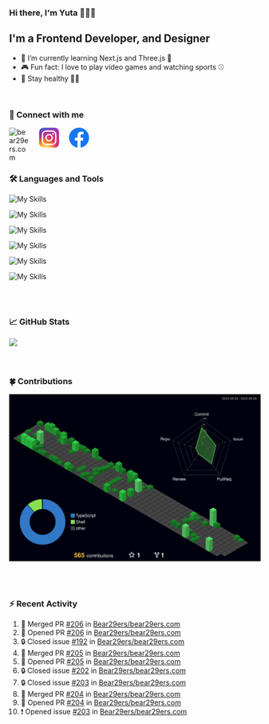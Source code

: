 ### Hi there, I'm Yuta 🤟🏻🐻

## I'm a Frontend Developer, and Designer

- 🌱 I’m currently learning Next.js and Three.js 🤣
- 🎮 Fun fact: I love to play video games and watching sports ⚾️
- 🏃 Stay healthy 🏋🏻

<br />

### :wave: Connect with me

[<img align="left" alt="bear29ers.com" width="40px" src="https://user-images.githubusercontent.com/39920490/156489586-f125813b-e344-46d6-9306-f5786684b976.jpg" style="margin-right: 20px;" />](https://bear29ers.com)
[<img align="left" alt="Yuta Okuma | Instagram" width="40px" src="https://github.com/github/explore/blob/main/topics/instagram/instagram.png?raw=true" style="margin-right: 20px;" />](https://www.instagram.com/bear29ers/)
[<img align="left" alt="Yuta Okuma | Facebook" width="40px" src="https://github.com/github/explore/blob/main/topics/facebook/facebook.png?raw=true" style="margin-right: 20px;" />](https://www.facebook.com/bear29ers/)

<!-- [<img align="left" alt="Yuta Okuma | Wantedly" width="40px" src="https://user-images.githubusercontent.com/39920490/156489528-fdc520d6-10f1-43b6-8bf8-fadf8dcf1a90.jpg" style="margin-right: 20px;" />](https://www.wantedly.com/id/yuta_okuma_b) -->

<br />
<br />
<br />
<br />

### :hammer_and_wrench: Languages and Tools

![My Skills](https://skillicons.dev/icons?i=html,css,sass,bootstrap,tailwind,js,ts,jquery,threejs,react)

![My Skills](https://skillicons.dev/icons?i=styledcomponents,emotion,materialui,nextjs,vercel,vue,nuxt,pinia,nodejs,express)

![My Skills](https://skillicons.dev/icons?i=webpack,vite,jest,vitest,babel,regex,npm,pnpm,php,laravel)

![My Skills](https://skillicons.dev/icons?i=mysql,sqlite,docker,git,github,githubactions,aws,firebase,vim,neovim)

![My Skills](https://skillicons.dev/icons?i=linux,bash,lua,markdown,svg,webstorm,vscode,atom,figma,xd)

![My Skills](https://skillicons.dev/icons?i=ps,ai,pr,ae,postman,sentry,codepen,stackoverflow,discord,apple)

<br />
<br />

### :chart_with_upwards_trend: GitHub Stats

<div style="display: flex;">
    <a href="https://github.com/Bear29ers">
        <img height="220px;" src="https://github-readme-stats-yuta-okumas-projects.vercel.app/api?username=Bear29ers&show_icons=true&theme=bear">
    </a>
</div>

<br />
<br />

### :four_leaf_clover: Contributions

![](./profile-3d-contrib/profile-night-green.svg)

<br />
<br />

### :zap: Recent Activity

<!--START_SECTION:activity-->

1. 🎉 Merged PR [#206](https://github.com/Bear29ers/bear29ers.com/pull/206) in [Bear29ers/bear29ers.com](https://github.com/Bear29ers/bear29ers.com)
2. 💪 Opened PR [#206](https://github.com/Bear29ers/bear29ers.com/pull/206) in [Bear29ers/bear29ers.com](https://github.com/Bear29ers/bear29ers.com)
3. 🔒 Closed issue [#192](https://github.com/Bear29ers/bear29ers.com/issues/192) in [Bear29ers/bear29ers.com](https://github.com/Bear29ers/bear29ers.com)
4. 🎉 Merged PR [#205](https://github.com/Bear29ers/bear29ers.com/pull/205) in [Bear29ers/bear29ers.com](https://github.com/Bear29ers/bear29ers.com)
5. 💪 Opened PR [#205](https://github.com/Bear29ers/bear29ers.com/pull/205) in [Bear29ers/bear29ers.com](https://github.com/Bear29ers/bear29ers.com)
6. 🔒 Closed issue [#202](https://github.com/Bear29ers/bear29ers.com/issues/202) in [Bear29ers/bear29ers.com](https://github.com/Bear29ers/bear29ers.com)
7. 🔒 Closed issue [#203](https://github.com/Bear29ers/bear29ers.com/issues/203) in [Bear29ers/bear29ers.com](https://github.com/Bear29ers/bear29ers.com)
8. 🎉 Merged PR [#204](https://github.com/Bear29ers/bear29ers.com/pull/204) in [Bear29ers/bear29ers.com](https://github.com/Bear29ers/bear29ers.com)
9. 💪 Opened PR [#204](https://github.com/Bear29ers/bear29ers.com/pull/204) in [Bear29ers/bear29ers.com](https://github.com/Bear29ers/bear29ers.com)
10. ❗ Opened issue [#203](https://github.com/Bear29ers/bear29ers.com/issues/203) in [Bear29ers/bear29ers.com](https://github.com/Bear29ers/bear29ers.com)

<!--END_SECTION:activity-->
